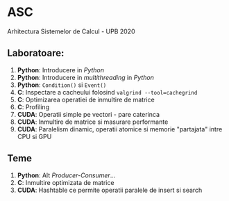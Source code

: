 # ASC
Arhitectura Sistemelor de Calcul - UPB 2020

## Laboratoare:
1. **Python**: Introducere in _Python_
2. **Python**: Introducere in _multithreading_ in _Python_
3. **Python**: `Condition()` si `Event()`
4. **C**: Inspectare a cacheului folosind `valgrind --tool=cachegrind`
5. **C**: Optimizarea operatiei de inmultire de matrice
6. **C**: Profiling
7. **CUDA**: Operatii simple pe vectori - pare caterinca
8. **CUDA**: Inmultire de matrice si masurare performante
9. **CUDA**: Paralelism dinamic, operatii atomice si memorie "partajata" intre
CPU si GPU

## Teme
1. **Python**: Alt _Producer-Consumer_...
2. **C**: Inmultire optimizata de matrice
3. **CUDA**: Hashtable ce permite operatii paralele de insert si search


